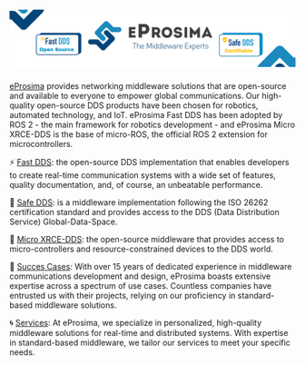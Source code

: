 # [![eProsima](https://github.com/lmd-a/MarketingPlan24/blob/c8722404be3ea7b1970d0f0912dfa6f1f930cc3a/Repo%20banners.png)](https://eprosima.com/) 

[eProsima](https://eprosima.com/) provides networking middleware solutions that are open-source and available to everyone to empower global communications. Our high-quality open-source DDS products have been chosen for robotics, automated technology, and IoT. eProsima Fast DDS has been adopted by ROS 2 - the main framework for robotics development - and eProsima Micro XRCE-DDS is the base of micro-ROS, the official ROS 2 extension for microcontrollers.

⚡ [Fast DDS](https://github.com/eProsima/Fast-DDS): the open-source DDS implementation that enables developers to create real-time communication systems with a wide set of features, quality documentation, and, of course, an unbeatable performance.

🔐 [Safe DDS](https://www.eprosima.com/index.php/products-all/eprosima-safe-dds): is a middleware implementation following the ISO 26262 certification standard and provides access to the DDS (Data Distribution Service) Global-Data-Space.

🤖 [Micro XRCE-DDS](https://github.com/eProsima/Micro-XRCE-DDS): the open-source middleware that provides access to micro-controllers and resource-constrained devices to the DDS world.

🔆 [Succes Cases](https://www.eprosima.com/index.php/resources-all/success-cases): With over 15 years of dedicated experience in middleware communications development and design, eProsima boasts extensive expertise across a spectrum of use cases. Countless companies have entrusted us with their projects, relying on our proficiency in standard-based middleware solutions.

🌀 [Services](https://www.eprosima.com/index.php/services-all): At eProsima, we specialize in personalized, high-quality middleware solutions for real-time and distributed systems. With expertise in standard-based middleware, we tailor our services to meet your specific needs. 
